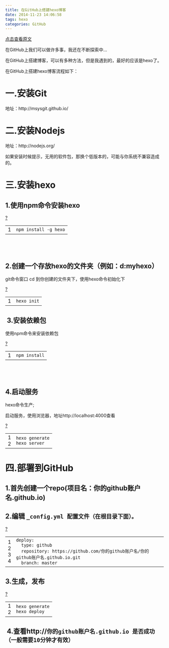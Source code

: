 ```yaml
---
title: 在GitHub上搭建hexo博客
date: 2014-11-23 14:06:58
tags: hexo
categories: GitHub
---
```

[点击查看原文](https://www.cnblogs.com/bugzone/p/hexo.html)

<!-- more -->

<div id="cnblogs_post_body" class="blogpost-body ">
    <p>在GitHub上我们可以做许多事，我还在不断探索中...</p>
<p>在GitHub上搭建博客，可以有多种方法，但是我遇到的，最好的应该是hexo了。</p>
<p>在GitHub上搭建hexo博客流程如下：</p>
<h1>一.安装Git</h1>
<p>地址：http://msysgit.github.io/</p>
<h1>二.安装Nodejs</h1>
<p>地址：http://nodejs.org/</p>
<p>如果安装时候提示，无用的软件包，那换个低版本的，可能与你系统不兼容造成的。</p>
<h1>三.安装hexo</h1>
<h2>1.使用npm命令安装hexo&nbsp;</h2>
<div class="cnblogs_Highlighter sh-gutter">
<div><div id="highlighter_347255" class="syntaxhighlighter  html"><div class="toolbar"><span><a href="#" class="toolbar_item command_help help">?</a></span></div><table border="0" cellpadding="0" cellspacing="0"><tbody><tr><td class="gutter"><div class="line number1 index0 alt2">1</div></td><td class="code"><div class="container"><div class="line number1 index0 alt2"><code class="html plain">npm install -g hexo</code></div></div></td></tr></tbody></table></div></div>
</div>
<h2><img src="https://images0.cnblogs.com/blog/612293/201411/231413480787180.png" alt="">&nbsp;</h2>
<h2>2.创建一个存放hexo的文件夹（例如：d:myhexo）</h2>
<p>git命令窗口 cd&nbsp;到你创建的文件夹下，使用hexo命令初始化下</p>
<div class="cnblogs_Highlighter sh-gutter">
<div><div id="highlighter_356076" class="syntaxhighlighter  html"><div class="toolbar"><span><a href="#" class="toolbar_item command_help help">?</a></span></div><table border="0" cellpadding="0" cellspacing="0"><tbody><tr><td class="gutter"><div class="line number1 index0 alt2">1</div></td><td class="code"><div class="container"><div class="line number1 index0 alt2"><code class="html plain">hexo init</code></div></div></td></tr></tbody></table></div></div>
</div>
<h2>&nbsp;3.安装依赖包</h2>
<p>使用npm命令来安装依赖包</p>
<div class="cnblogs_Highlighter sh-gutter">
<div><div id="highlighter_650126" class="syntaxhighlighter  html"><div class="toolbar"><span><a href="#" class="toolbar_item command_help help">?</a></span></div><table border="0" cellpadding="0" cellspacing="0"><tbody><tr><td class="gutter"><div class="line number1 index0 alt2">1</div></td><td class="code"><div class="container"><div class="line number1 index0 alt2"><code class="html plain">npm install</code></div></div></td></tr></tbody></table></div></div>
</div>
<h2><img src="https://images0.cnblogs.com/blog/612293/201411/231414433753154.png" alt="">&nbsp;</h2>
<h2>4.启动服务</h2>
<p>hexo命令生产;</p>
<p>启动服务，使用浏览器，地址http://localhost:4000查看</p>
<div class="cnblogs_Highlighter sh-gutter">
<div><div id="highlighter_176595" class="syntaxhighlighter  html"><div class="toolbar"><span><a href="#" class="toolbar_item command_help help">?</a></span></div><table border="0" cellpadding="0" cellspacing="0"><tbody><tr><td class="gutter"><div class="line number1 index0 alt2">1</div><div class="line number2 index1 alt1">2</div></td><td class="code"><div class="container"><div class="line number1 index0 alt2"><code class="html plain">hexo generate</code></div><div class="line number2 index1 alt1"><code class="html plain">hexo server</code></div></div></td></tr></tbody></table></div></div>
</div>
<h1>四.部署到GitHub</h1>
<h2>1.首先创建一个repo(项目名：你的github账户名.github.io)</h2>
<h2>2.编辑 <code>_config.yml 配置文件（在根目录下面）。</code></h2>
<div class="cnblogs_Highlighter sh-gutter">
<div><div id="highlighter_764963" class="syntaxhighlighter  html"><div class="toolbar"><span><a href="#" class="toolbar_item command_help help">?</a></span></div><table border="0" cellpadding="0" cellspacing="0"><tbody><tr><td class="gutter"><div class="line number1 index0 alt2">1</div><div class="line number2 index1 alt1">2</div><div class="line number3 index2 alt2">3</div><div class="line number4 index3 alt1">4</div></td><td class="code"><div class="container"><div class="line number1 index0 alt2"><code class="html plain">deploy:</code></div><div class="line number2 index1 alt1"><code class="html spaces">&nbsp;&nbsp;</code><code class="html plain">type: github</code></div><div class="line number3 index2 alt2"><code class="html spaces">&nbsp;&nbsp;</code><code class="html plain">repository: https://github.com/你的github账户名/你的github账户名.github.io.git</code></div><div class="line number4 index3 alt1"><code class="html spaces">&nbsp;&nbsp;</code><code class="html plain">branch: master</code></div></div></td></tr></tbody></table></div></div>
</div>
<h2>3.生成，发布</h2>
<div class="cnblogs_Highlighter sh-gutter">
<div><div id="highlighter_381977" class="syntaxhighlighter  html"><div class="toolbar"><span><a href="#" class="toolbar_item command_help help">?</a></span></div><table border="0" cellpadding="0" cellspacing="0"><tbody><tr><td class="gutter"><div class="line number1 index0 alt2">1</div><div class="line number2 index1 alt1">2</div></td><td class="code"><div class="container"><div class="line number1 index0 alt2"><code class="html plain">hexo generate</code></div><div class="line number2 index1 alt1"><code class="html plain">hexo deploy</code></div></div></td></tr></tbody></table></div></div>
</div>
<h2>&nbsp;4.查看http://<code>你的github账户名.github.io 是否成功（一般需要10分钟才有效）</code></h2>
<p><img src="https://images0.cnblogs.com/blog/612293/201411/231415220469537.png" alt=""></p>
</div>